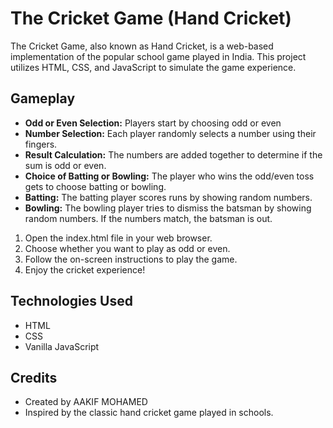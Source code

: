 # The Cricket Game (Hand Cricket)


The Cricket Game, also known as Hand Cricket, is a web-based implementation of the popular school game played in India. This project utilizes HTML, CSS, and JavaScript to simulate the game experience.


## Gameplay

- **Odd or Even Selection:** Players start by choosing odd or even
- **Number Selection:** Each player randomly selects a number using their fingers.
- **Result Calculation:** The numbers are added together to determine if the sum is odd or even.
- **Choice of Batting or Bowling:** The player who wins the odd/even toss gets to choose batting or bowling.
- **Batting:** The batting player scores runs by showing random numbers.
- **Bowling:** The bowling player tries to dismiss the batsman by showing random numbers. If the numbers match, the batsman is out.

1. Open the index.html file in your web browser.
2. Choose whether you want to play as odd or even.
3. Follow the on-screen instructions to play the game.
4. Enjoy the cricket experience!

## Technologies Used

- HTML
- CSS
- Vanilla JavaScript

## Credits

- Created by AAKIF MOHAMED
- Inspired by the classic hand cricket game played in schools.
